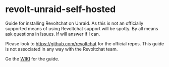 # revolt-unraid-self-hosted
Guide for installing Revoltchat on Unraid. As this is not an officially supported means of using Revoltchat support will be spotty. By all means ask questions in Issues. If will answer if I can.

Please look to https://github.com/revoltchat for the official repos. This guide is not associated in any way with the Revoltchat team.

Go the [WIKI](https://github.com/dannymate/revolt-unraid-self-hosted/wiki) for the guide.
